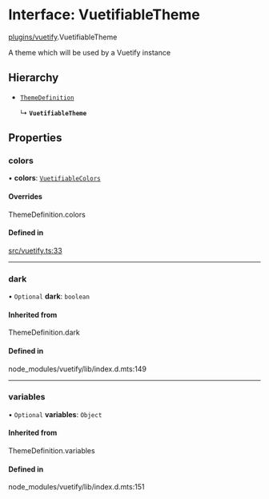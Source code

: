 # Interface: VuetifiableTheme

[plugins/vuetify](../modules/plugins_vuetify.md).VuetifiableTheme

A theme which will be used by a Vuetify instance

## Hierarchy

- [`ThemeDefinition`]( https://vuetifyjs.com/en/features/theme/#api )

  ↳ **`VuetifiableTheme`**

## Properties

### <a id="colors" name="colors"></a> colors

• **colors**: [`VuetifiableColors`](plugins_vuetify.VuetifiableColors.md)

#### Overrides

ThemeDefinition.colors

#### Defined in

[src/vuetify.ts:33](https://github.com/jakguru/vueprint/blob/cca61f2/src/vuetify.ts#L33)

___

### <a id="dark" name="dark"></a> dark

• `Optional` **dark**: `boolean`

#### Inherited from

ThemeDefinition.dark

#### Defined in

node_modules/vuetify/lib/index.d.mts:149

___

### <a id="variables" name="variables"></a> variables

• `Optional` **variables**: `Object`

#### Inherited from

ThemeDefinition.variables

#### Defined in

node_modules/vuetify/lib/index.d.mts:151

